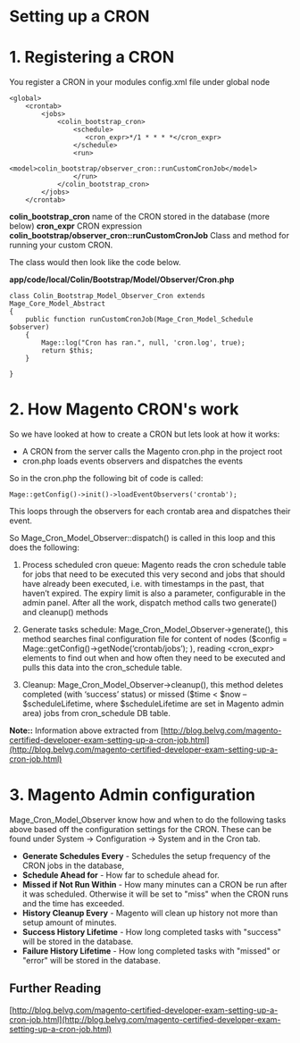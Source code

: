 # Setting up a CRON


# 1. Registering a CRON

You register a CRON in your modules config.xml file under global node

    <global>
        <crontab>
            <jobs>
                <colin_bootstrap_cron>
                    <schedule>
                       <cron_expr>*/1 * * * *</cron_expr>
                    </schedule>
                    <run>
                        <model>colin_bootstrap/observer_cron::runCustomCronJob</model>
                    </run>
                </colin_bootstrap_cron>
            </jobs>
        </crontab>

**colin_bootstrap_cron** name of the CRON stored in the database (more below)
**cron_expr** CRON expression
**colin_bootstrap/observer_cron::runCustomCronJob** Class and method for running your custom CRON.

The class would then look like the code below.

**app/code/local/Colin/Bootstrap/Model/Observer/Cron.php**


    class Colin_Bootstrap_Model_Observer_Cron extends Mage_Core_Model_Abstract
    {
        public function runCustomCronJob(Mage_Cron_Model_Schedule $observer)
        {
            Mage::log("Cron has ran.", null, 'cron.log', true);
            return $this;
        }

    }



# 2. How Magento CRON's work

So we have looked at how to create a CRON but lets look at how it works:

- A CRON from the server calls the Magento cron.php in the project root
- cron.php loads events observers and dispatches the events


So in the cron.php the following bit of code is called:

    Mage::getConfig()->init()->loadEventObservers('crontab');


This loops through the observers for each crontab area and dispatches their event.

So Mage_Cron_Model_Observer::dispatch() is called in this loop and this does the following:

1. Process scheduled cron queue: Magento reads the cron schedule table for jobs that need to be executed this very second and jobs that should have already been executed, i.e. with timestamps in the past, that haven’t expired. The expiry limit is also a parameter, configurable in the admin panel. After all the work, dispatch method calls two generate() and cleanup() methods

2. Generate tasks schedule: Mage_Cron_Model_Observer->generate(), this method searches final configuration file for content of <crontab> nodes ($config = Mage::getConfig()->getNode(‘crontab/jobs’); ), reading <schedule><cron_expr> elements to find out when and how often they need to be executed and pulls this data into the cron_schedule table.

3. Cleanup: Mage_Cron_Model_Observer->cleanup(), this method deletes completed (with ‘success’ status) or missed ($time < $now – $scheduleLifetime, where $scheduleLifetime are set in Magento admin area) jobs from cron_schedule DB table.

**Note::** Information above extracted from [http://blog.belvg.com/magento-certified-developer-exam-setting-up-a-cron-job.html](http://blog.belvg.com/magento-certified-developer-exam-setting-up-a-cron-job.html)


# 3. Magento Admin configuration

Mage_Cron_Model_Observer know how and when to do the following tasks above based off the configuration settings for the CRON. These can be found under System -> Configuration -> System and in the Cron tab.

- **Generate Schedules Every** - Schedules the setup frequency of the CRON jobs in the database,
- **Schedule Ahead for** - How far to schedule ahead for.
- **Missed if Not Run Within** - How many minutes can a CRON be run after it was scheduled. Otherwise it will be set to "miss" when the CRON runs and the time has exceeded.
- **History Cleanup Every** - Magento will clean up history not more than setup amount of minutes.
- **Success History Lifetime** - How long completed tasks with "success" will be stored in the database.
- **Failure History Lifetime** - How long completed tasks with "missed" or "error" will be stored in the database.



## Further Reading
[http://blog.belvg.com/magento-certified-developer-exam-setting-up-a-cron-job.html](http://blog.belvg.com/magento-certified-developer-exam-setting-up-a-cron-job.html)
